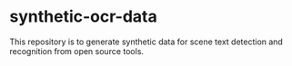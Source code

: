 # synthetic-ocr-data
This repository is to generate synthetic data for scene text detection and recognition from open source tools.
